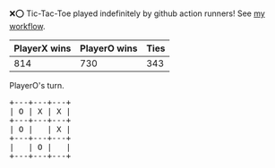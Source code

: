 :x::o: Tic-Tac-Toe played indefinitely by github action runners! See [my workflow](.github/workflows/play.yaml).

|PlayerX wins|PlayerO wins|Ties|
|-|-|-|
|814|730|343|

PlayerO's turn.

<pre>
+---+---+---+
| O | X | X |
+---+---+---+
| O |   | X |
+---+---+---+
|   | O |   |
+---+---+---+
</pre>
